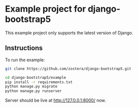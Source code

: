# Example project for django-bootstrap5

This example project only supports the latest version of Django.

## Instructions

To run the example:

```bash
git clone https://github.com/zostera/django-bootstrap5.git

cd django-bootstrap5/example
pip install -r requirements.txt
python manage.py migrate
python manage.py runserver
```

Server should be live at http://127.0.0.1:8000/ now.
